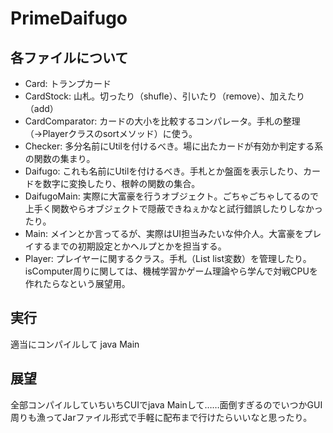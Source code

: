 # PrimeDaifugo

## 各ファイルについて
- Card: トランプカード
- CardStock: 山札。切ったり（shufle）、引いたり（remove）、加えたり（add）
- CardComparator: カードの大小を比較するコンパレータ。手札の整理（→Playerクラスのsortメソッド）に使う。
- Checker: 多分名前にUtilを付けるべき。場に出たカードが有効か判定する系の関数の集まり。
- Daifugo: これも名前にUtilを付けるべき。手札とか盤面を表示したり、カードを数字に変換したり、根幹の関数の集合。
- DaifugoMain: 実際に大富豪を行うオブジェクト。ごちゃごちゃしてるので上手く関数やらオブジェクトで隠蔽できねぇかなと試行錯誤したりしなかったり。
- Main: メインとか言ってるが、実際はUI担当みたいな仲介人。大富豪をプレイするまでの初期設定とかヘルプとかを担当する。
- Player: プレイヤーに関するクラス。手札（List<Card> list変数）を管理したり。isComputer周りに関しては、機械学習かゲーム理論やら学んで対戦CPUを作れたらなという展望用。

## 実行
適当にコンパイルして
java Main

## 展望
全部コンパイルしていちいちCUIでjava Mainして……面倒すぎるのでいつかGUI周りも漁ってJarファイル形式で手軽に配布まで行けたらいいなと思ったり。
